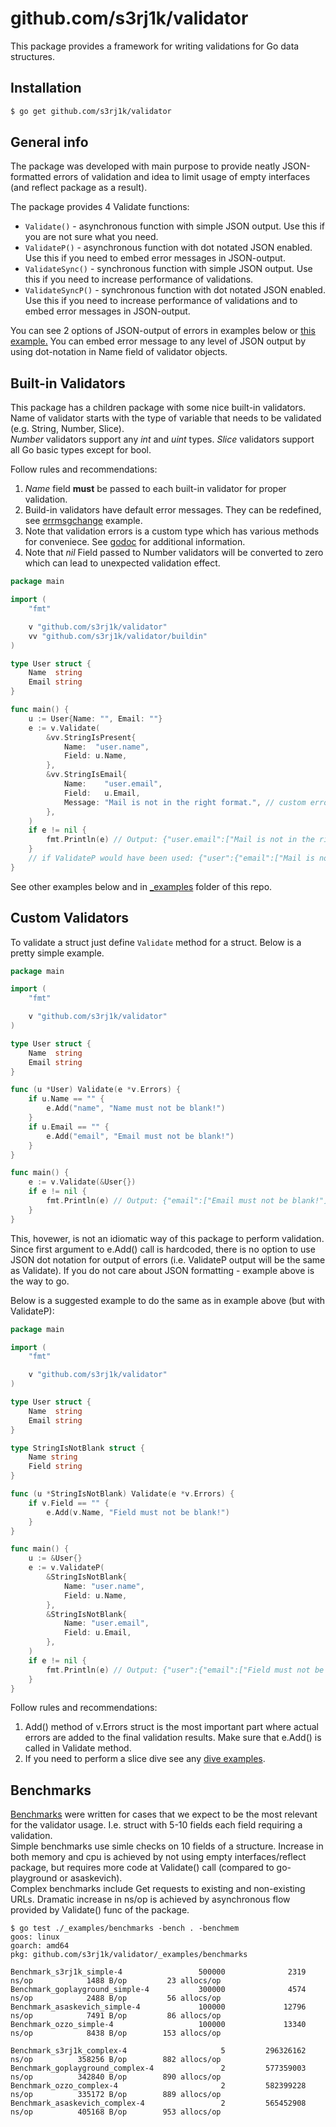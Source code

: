 # github.com/s3rj1k/validator

This package provides a framework for writing validations for Go data structures.

## Installation

```bash
$ go get github.com/s3rj1k/validator
```

## General info

The package was developed with main purpose to provide neatly JSON-formatted errors of validation and idea to
limit usage of empty interfaces (and reflect package as a result).

The package provides 4 Validate functions:
*  ```Validate()``` - asynchronous function with simple JSON output.  Use this if you are not sure what you need.
*  ```ValidateP()``` - asynchronous function with dot notated JSON enabled. Use this if you need to embed error messages in JSON-output. 
*  ```ValidateSync()``` - synchronous function with simple JSON output. Use this if you need to increase performance of validations.
*  ```ValidateSyncP()``` - synchronous function with dot notated JSON enabled. Use this if you need to increase performance of validations and to embed error messages in JSON-output.
  
You can see 2 options of JSON-output of errors in examples below or [this example.](https://github.com/s3rj1k/validator/blob/master/_examples/builtin-struct/builtin-struct.go)
You can embed error message to any level of JSON output by using dot-notation in Name field of validator objects.



## Built-in Validators

This package has a children package with some nice built-in validators. Name of validator starts with the type of variable that needs to be validated (e.g. String, Number, Slice).  
*Number* validators support any *int* and *uint* types. *Slice* validators support all Go basic types except for bool.  


Follow rules and recommendations:
1. *Name* field **must** be passed to each built-in validator for proper validation.
2. Build-in validators have default error messages. They can be redefined, see [errmsgchange](https://github.com/s3rj1k/validator/tree/master/_examples/errmsgchange) example.
3. Note that validation errors is a custom type which has various methods for conveniece. See [godoc](https://godoc.org/github.com/s3rj1k/validator) for additional information.
4. Note that *nil* Field passed to Number validators will be converted to zero which can lead to unexpected validation effect.

```go
package main

import (
	"fmt"

	v "github.com/s3rj1k/validator"
	vv "github.com/s3rj1k/validator/buildin"
)

type User struct {
	Name  string
	Email string
}

func main() {
	u := User{Name: "", Email: ""}
	e := v.Validate(
		&vv.StringIsPresent{
			Name:  "user.name",
			Field: u.Name,
		},
		&vv.StringIsEmail{
			Name:    "user.email",
			Field:   u.Email,
			Message: "Mail is not in the right format.", // custom error message
		},
	)
	if e != nil {
		fmt.Println(e) // Output: {"user.email":["Mail is not in the right format."],"user.name":["'user.name' must not be blank"]}
	}
	// if ValidateP would have been used: {"user":{"email":["Mail is not in the right format."],"name":["'user.name' must not be blank"]}}
}

```
See other examples below and in [_examples](https://github.com/s3rj1k/validator/tree/master/_examples) folder of this repo.

## Custom Validators

To validate a struct just define `Validate` method for a struct. Below is a pretty simple example.

```go
package main

import (
	"fmt"

	v "github.com/s3rj1k/validator"
)

type User struct {
	Name  string
	Email string
}

func (u *User) Validate(e *v.Errors) {
	if u.Name == "" {
		e.Add("name", "Name must not be blank!")
	}
	if u.Email == "" {
		e.Add("email", "Email must not be blank!")
	}
}

func main() {
	e := v.Validate(&User{})
	if e != nil {
		fmt.Println(e) // Output: {"email":["Email must not be blank!"],"name":["Name must not be blank!"]}
	}
}
```

This, hovewer, is not an idiomatic way of this package to perform validation. Since first argument to e.Add() call is hardcoded, there is no
option to use JSON dot notation for output of errors (i.e. ValidateP output will be the same as Validate). If you do not care about JSON
formatting - example above is the way to go.

Below is a suggested example to do the same as in example above (but with ValidateP):

```go
package main

import (
	"fmt"

	v "github.com/s3rj1k/validator"
)

type User struct {
	Name  string
	Email string
}

type StringIsNotBlank struct {
	Name string
	Field string
}

func (u *StringIsNotBlank) Validate(e *v.Errors) {
	if v.Field == "" {
		e.Add(v.Name, "Field must not be blank!")
	}
}

func main() {
	u := &User{}
	e := v.ValidateP(
		&StringIsNotBlank{
			Name: "user.name",
			Field: u.Name,
		},
		&StringIsNotBlank{
			Name: "user.email",
			Field: u.Email,
		},
	)
	if e != nil {
		fmt.Println(e) // Output: {"user":{"email":["Field must not be blank!"],"name":["Field must not be blank!"]}}
	}
}
```

Follow rules and recommendations:
1. Add() method of v.Errors struct is the most important part where actual errors are added to the final validation results.
Make sure that e.Add() is called in Validate method.
2. If you need to perform a slice dive see any [dive examples](https://github.com/s3rj1k/validator/tree/master/_examples).

## Benchmarks

[Benchmarks](https://github.com/s3rj1k/validator/tree/master/_examples/benchmarks) were written for cases that we expect to be the 
most relevant for the validator usage. I.e. struct with 5-10 fields each field requiring a validation.  
Simple benchmarks use simle checks on 10 fields of a structure. Increase in both memory and cpu is
achieved by not using empty interfaces/reflect package, but requires more code at Validate() call (compared to go-playground or asaskevich).  
Complex benchmarks include Get requests to existing and non-existing URLs. Dramatic increase in ns/op is achieved by 
asynchronous flow provided by Validate() func of the package.  

```
$ go test ./_examples/benchmarks -bench . -benchmem
goos: linux
goarch: amd64
pkg: github.com/s3rj1k/validator/_examples/benchmarks

Benchmark_s3rj1k_simple-4                 500000              2319 ns/op            1488 B/op         23 allocs/op
Benchmark_goplayground_simple-4           300000              4574 ns/op            2488 B/op         56 allocs/op
Benchmark_asaskevich_simple-4             100000             12796 ns/op            7491 B/op         86 allocs/op
Benchmark_ozzo_simple-4                   100000             13340 ns/op            8438 B/op        153 allocs/op

Benchmark_s3rj1k_complex-4                     5         296326162 ns/op          358256 B/op        882 allocs/op
Benchmark_goplayground_complex-4               2         577359003 ns/op          342840 B/op        890 allocs/op
Benchmark_ozzo_complex-4                       2         582399228 ns/op          335172 B/op        889 allocs/op
Benchmark_asaskevich_complex-4                 2         565452908 ns/op          405168 B/op        953 allocs/op
```